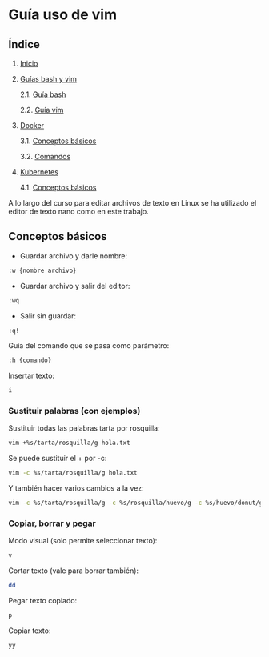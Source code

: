 # Guía uso de vim

## Índice

1. [Inicio](../../../)
2. [Guías bash y vim](.)

    2.1. [Guía bash](./bash.md)

    2.2. [Guía vim](./vim.md)
 
3. [Docker](../Docker/)

    3.1. [Conceptos básicos](../Docker/Conceptos.md)
    
    3.2. [Comandos](../Docker/comandos.md)

4. [Kubernetes](../Kubernetes/)

    4.1. [Conceptos básicos](../Kubernetes/Conceptos.md)

A lo largo del curso para editar archivos de texto en Linux se ha utilizado el editor de texto nano como en este trabajo.
## Conceptos básicos
* Guardar archivo y darle nombre:
```bash
:w {nombre archivo}
```
* Guardar archivo y salir del editor:
```bash
:wq
```
* Salir sin guardar:
```bash
:q!
```
Guía del comando que se pasa como parámetro:
```bash
:h {comando}
```
Insertar texto:
```bash
i
```
### Sustituir palabras (con ejemplos)
Sustituir todas las palabras tarta por rosquilla:
```bash
vim +%s/tarta/rosquilla/g hola.txt 
```
Se puede sustituir el + por -c:
```bash
vim -c %s/tarta/rosquilla/g hola.txt 
```
Y también hacer varios cambios a la vez:
```bash
vim -c %s/tarta/rosquilla/g -c %s/rosquilla/huevo/g -c %s/huevo/donut/g hola.txt 
```
### Copiar, borrar y pegar
Modo visual (solo permite seleccionar texto):
```bash
v
```
Cortar texto (vale para borrar también):
```bash
dd
```
Pegar texto copiado:
```bash
p
```
Copiar texto:
```bash
yy
```